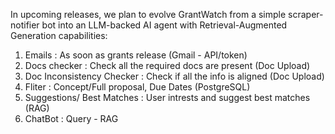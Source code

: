 
In upcoming releases, we plan to evolve GrantWatch from a simple scraper-notifier bot into an LLM-backed AI agent with Retrieval-Augmented Generation capabilities:

1. Emails : As soon as grants release (Gmail - API/token)
2. Docs checker : Check all the required docs are present (Doc Upload)
3. Doc Inconsistency Checker : Check if all the info is aligned (Doc Upload)
4. Fliter : Concept/Full proposal, Due Dates (PostgreSQL)
5. Suggestions/ Best Matches : User intrests and suggest best matches (RAG)
6. ChatBot : Query - RAG
